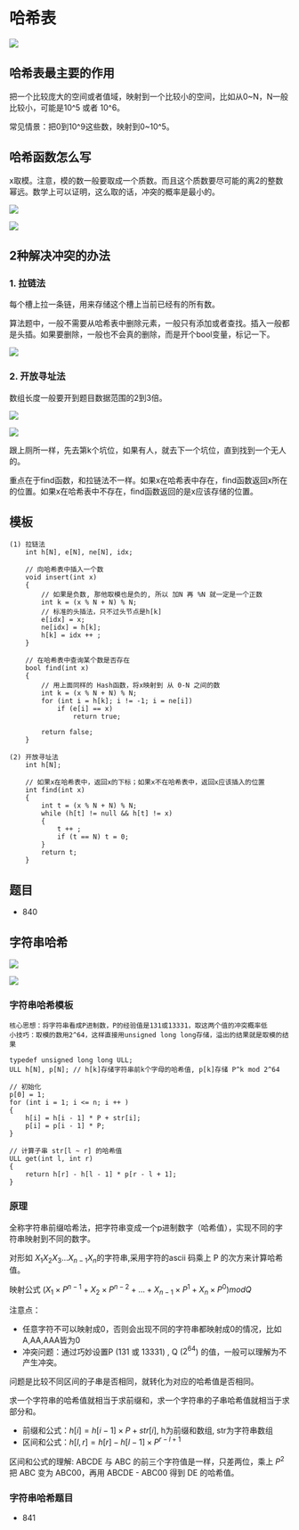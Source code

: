 # 哈希表

![](imgs/1.png)

## 哈希表最主要的作用

把一个比较庞大的空间或者值域，映射到一个比较小的空间，比如从0~N，N一般比较小，可能是10^5 或者 10^6。

常见情景：把0到10^9这些数，映射到0~10^5。

## 哈希函数怎么写

x取模。注意，模的数一般要取成一个质数。而且这个质数要尽可能的离2的整数幂远。数学上可以证明，这么取的话，冲突的概率是最小的。

![](imgs/2.png)

![](imgs/3.png)

## 2种解决冲突的办法

### 1. 拉链法

每个槽上拉一条链，用来存储这个槽上当前已经有的所有数。

算法题中，一般不需要从哈希表中删除元素，一般只有添加或者查找。插入一般都是头插。如果要删除，一般也不会真的删除，而是开个bool变量，标记一下。

![](imgs/4.png)

### 2. 开放寻址法

数组长度一般要开到题目数据范围的2到3倍。

![](imgs/5.png)

![](imgs/6.png)

跟上厕所一样，先去第k个坑位，如果有人，就去下一个坑位，直到找到一个无人的。

重点在于find函数，和拉链法不一样。如果x在哈希表中存在，find函数返回x所在的位置。如果x在哈希表中不存在，find函数返回的是x应该存储的位置。

## 模板

```
(1) 拉链法
    int h[N], e[N], ne[N], idx;

    // 向哈希表中插入一个数
    void insert(int x)
    {
        // 如果是负数, 那他取模也是负的, 所以 加N 再 %N 就一定是一个正数
        int k = (x % N + N) % N;
        // 标准的头插法，只不过头节点是h[k]
        e[idx] = x;
        ne[idx] = h[k];
        h[k] = idx ++ ;
    }

    // 在哈希表中查询某个数是否存在
    bool find(int x)
    {
        // 用上面同样的 Hash函数，将x映射到 从 0-N 之间的数
        int k = (x % N + N) % N;
        for (int i = h[k]; i != -1; i = ne[i])
            if (e[i] == x)
                return true;

        return false;
    }

(2) 开放寻址法
    int h[N];

    // 如果x在哈希表中，返回x的下标；如果x不在哈希表中，返回x应该插入的位置
    int find(int x)
    {
        int t = (x % N + N) % N;
        while (h[t] != null && h[t] != x)
        {
            t ++ ;
            if (t == N) t = 0;
        }
        return t;
    }
```

## 题目

- 840

## 字符串哈希

![](imgs/7.png)

![](imgs/8.png)

### 字符串哈希模板

```
核心思想：将字符串看成P进制数，P的经验值是131或13331，取这两个值的冲突概率低
小技巧：取模的数用2^64，这样直接用unsigned long long存储，溢出的结果就是取模的结果

typedef unsigned long long ULL;
ULL h[N], p[N]; // h[k]存储字符串前k个字母的哈希值, p[k]存储 P^k mod 2^64

// 初始化
p[0] = 1;
for (int i = 1; i <= n; i ++ )
{
    h[i] = h[i - 1] * P + str[i];
    p[i] = p[i - 1] * P;
}

// 计算子串 str[l ~ r] 的哈希值
ULL get(int l, int r)
{
    return h[r] - h[l - 1] * p[r - l + 1];
}
```

### 原理

全称字符串前缀哈希法，把字符串变成一个p进制数字（哈希值），实现不同的字符串映射到不同的数字。

对形如 $X_1X_2X_3...X_{n-1}X_n$的字符串,采用字符的ascii 码乘上 P 的次方来计算哈希值。

映射公式 $(X_1 \times P^{n-1}+X_2 \times P^{n-2}+...+X_{n-1} \times P^{1}+X_n \times P^0) mod Q$

注意点：

- 任意字符不可以映射成0，否则会出现不同的字符串都映射成0的情况，比如A,AA,AAA皆为0
- 冲突问题：通过巧妙设置P (131 或 13331) , Q ($2^{64}$)
  的值，一般可以理解为不产生冲突。

问题是比较不同区间的子串是否相同，就转化为对应的哈希值是否相同。

求一个字符串的哈希值就相当于求前缀和，求一个字符串的子串哈希值就相当于求部分和。

- 前缀和公式：$h[i]=h[i-1] \times P + str[i]$, h为前缀和数组, str为字符串数组
- 区间和公式：$h[l,r] = h[r] - h[l-1] \times P^{r-l+1}$

区间和公式的理解: ABCDE 与 ABC 的前三个字符值是一样，只差两位，乘上 $P^2$ 把 ABC 变为 ABC00，再用 ABCDE - ABC00 得到 DE 的哈希值。

### 字符串哈希题目

- 841
